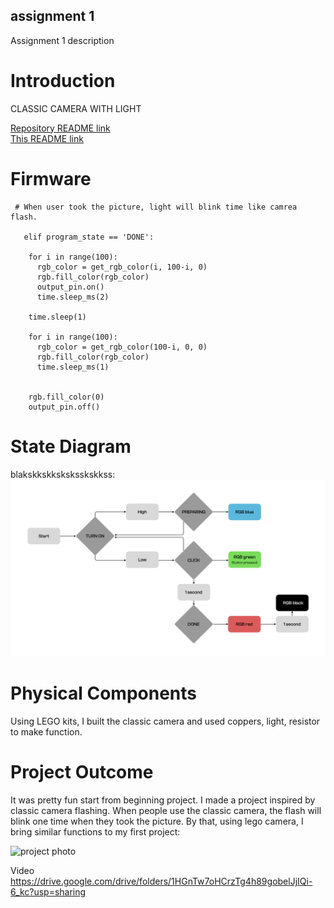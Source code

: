 ## assignment 1
Assignment 1 description

# Introduction

CLASSIC CAMERA WITH LIGHT

[Repository README link](../README.md)  
[This README link](README.md)  

# Firmware
```
 # When user took the picture, light will blink time like camrea flash.

   elif program_state == 'DONE':
    
    for i in range(100):
      rgb_color = get_rgb_color(i, 100-i, 0)
      rgb.fill_color(rgb_color)
      output_pin.on()
      time.sleep_ms(2)
      
    time.sleep(1)
    
    for i in range(100):
      rgb_color = get_rgb_color(100-i, 0, 0)
      rgb.fill_color(rgb_color)
      time.sleep_ms(1)
      
      
    rgb.fill_color(0)
    output_pin.off()
```
# State Diagram

blakskkskksksksskskkss:
![state diagram](Diagram_JaemoSeong_WEEK3.jpg)

# Physical Components

Using LEGO kits, I built the classic camera and used coppers, light, resistor to make function.

# Project Outcome

It was pretty fun start from beginning project. I made a project inspired by classic camera flashing. When people use the classic camera, the flash will blink one time when they took the picture. By that, using lego camera, I bring similar functions to my first project:

![project photo](1st_Assignment_HW1.jpg)


Video
https://drive.google.com/drive/folders/1HGnTw7oHCrzTg4h89gobelJjIQi-6_kc?usp=sharing
